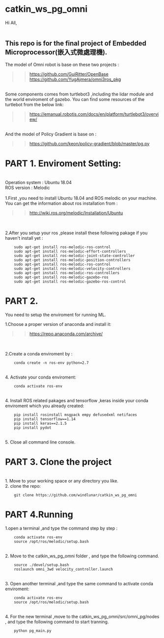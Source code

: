 # catkin_ws_pg_omni
Hi All,<br><br>
## This repo is for the final project of Embedded Microprocessor(嵌入式微處理機).<br>

The model of Omni robot is base on these two projects :<br>
>>https://github.com/GuiRitter/OpenBase<br>
>>https://github.com/YugAjmera/omni3ros_pkg

<br>
Some components comes from turtlebot3 ,including the lidar module and the world enviroment of gazebo. You can find some resources of the turtlebot from the below link:<br>

>>https://emanual.robotis.com/docs/en/platform/turtlebot3/overview/

<br>
And the model of Policy Gradient is base on :<br>

>>https://github.com/keon/policy-gradient/blob/master/pg.py



PART 1. Enviroment Setting:
=
<br>
Operation system : Ubuntu 18.04
<br>
ROS version : Melodic
<br>
<br>
1.First ,you need to install Ubuntu 18.04 and ROS melodic on your machine.<br>
You can get the information about ros installation from :
<br>

>>http://wiki.ros.org/melodic/Installation/Ubuntu

<br><br>
2.After you setup your ros ,please install these following pakage if you haven't install yet :

        sudo apt-get install ros-melodic-ros-control
        sudo apt-get install ros-melodic-effort-controllers
        sudo apt-get install ros-melodic-joint-state-controller
        sudo apt-get install ros-melodic-position-controllers
        sudo apt-get install ros-melodic-ros-control
        sudo apt-get install ros-melodic-velocity-controllers 
        sudo apt-get install ros-melodic-ros-controllers 
        sudo apt-get install ros-melodic-gazebo-ros 
        sudo apt-get install ros-melodic-gazebo-ros-control



PART 2.
=

You need to setup the enviroment for running ML.

1.Choose a proper version of anaconda and install it:<br>
>>https://repo.anaconda.com/archive/

<br><br>
2.Create a conda enviroment by :

        conda create -n ros-env python=2.7
<br>
4. Activate your conda enviroment:

        conda activate ros-env
<br>
4. Install ROS related pakages and tensorflow ,keras inside your conda enviroment which you already created:

        pip install rosinstall msgpack empy defusedxml netifaces
        pip install tensorflow==1.14
        pip install keras==2.1.5
        pip install pydot
<br>
5. Close all command line console.


PART 3. Clone the project
=
<br>
1. Move to your working space or any directory you like.<br>
2. clone the repo:

        git clone https://github.com/windlunar/catkin_ws_pg_omni



PART 4.Running
=

1.open a terminal ,and type the command step by step :

        conda activate ros-env
        source /opt/ros/melodic/setup.bash
<br>
2. Move to the catkin_ws_pg_omni folder , and type the following command.

        source ./devel/setup.bash
        roslaunch omni_3wd velocity_controller.launch
<br>
3. Open another terminal ,and type the same command to activate conda enviroment:

        conda activate ros-env
        source /opt/ros/melodic/setup.bash
<br>
4. For the new terminal ,move to the catkin_ws_pg_omni/src/omni_pg/nodes , and type the following command to start tranning.

        python pg_main.py

